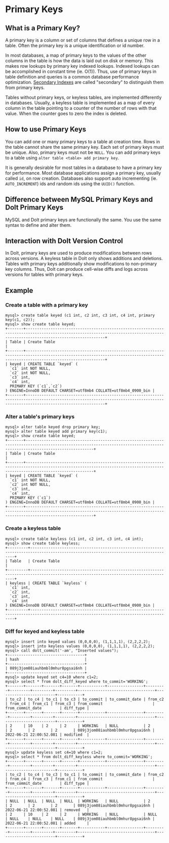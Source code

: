 # Primary Keys

## What is a Primary Key?

A primary key is a column or set of columns that defines a unique row in a table. Often the primary key is a unique identification or id number.

In most databases, a map of primary keys to the values of the other columns in the table is how the data is laid out on disk or memory. This makes row lookups by primary key indexed lookups. Indexed lookups can be accomplished in constant time (ie. O(1)). Thus, use of primary keys in table definition and queries is a common database performance optimization. [Secondary Indexes](indexes.md) are called "secondary" to distinguish them from primary keys.

Tables without primary keys, or keyless tables, are implemented differently in databases. Usually, a keyless table is implemented as a map of every column in the table pointing to a counter of the number of rows with that value. When the counter goes to zero the index is deleted.

## How to use Primary Keys

You can add one or many primary keys to a table at creation time. Rows in the table cannot share the same primary key. Each set of primary keys must be unique. Also, primary keys must not be `NULL`. You can add primary keys to a table using `alter table <table> add primary key`.

It is generally desirable for most tables in a database to have a primary key for performance. Most database applications assign a primary key, usually called `id`, on row creation. Databases also support auto incrementing (ie. `AUTO_INCREMENT`) ids and random ids using the `UUID()` function.

## Difference between MySQL Primary Keys and Dolt Primary Keys

MySQL and Dolt primary keys are functionally the same. You use the same syntax to define and alter them.

## Interaction with Dolt Version Control

In Dolt, primary keys are used to produce modifications between rows across versions. A keyless table in Dolt only shows additions and deletions. Tables with primary keys additionally show modifications to non-primary key columns. Thus, Dolt can produce cell-wise diffs and logs across versions for tables with primary keys.

## Example

### Create a table with a primary key

```
mysql> create table keyed (c1 int, c2 int, c3 int, c4 int, primary key(c1, c2));
mysql> show create table keyed;
+-------+-------------------------------------------------------------------------------------------------------------------------------------------------------------------------------+
| Table | Create Table                                                                                                                                                                        |
+-------+-------------------------------------------------------------------------------------------------------------------------------------------------------------------------------+
| keyed | CREATE TABLE `keyed` (
  `c1` int NOT NULL,
  `c2` int NOT NULL,
  `c3` int,
  `c4` int,
  PRIMARY KEY (`c1`,`c2`)
) ENGINE=InnoDB DEFAULT CHARSET=utf8mb4 COLLATE=utf8mb4_0900_bin |
+-------+-------------------------------------------------------------------------------------------------------------------------------------------------------------------------------+
```

### Alter a table's primary keys

```
mysql> alter table keyed drop primary key;
mysql> alter table keyed add primary key(c1);
mysql> show create table keyed;
+-------+--------------------------------------------------------------------------------------------------------------------------------------------------------------------------+
| Table | Create Table                                                                                                                                                                   |
+-------+--------------------------------------------------------------------------------------------------------------------------------------------------------------------------+
| keyed | CREATE TABLE `keyed` (
  `c1` int NOT NULL,
  `c2` int NOT NULL,
  `c3` int,
  `c4` int,
  PRIMARY KEY (`c1`)
) ENGINE=InnoDB DEFAULT CHARSET=utf8mb4 COLLATE=utf8mb4_0900_bin |
+-------+--------------------------------------------------------------------------------------------------------------------------------------------------------------------------+
```

### Create a keyless table

```
mysql> create table keyless (c1 int, c2 int, c3 int, c4 int);
mysql> show create table keyless;
+---------+-------------------------------------------------------------------------------------------------------------------------------------+
| Table   | Create Table                                                                                                                             |
+---------+-------------------------------------------------------------------------------------------------------------------------------------+
| keyless | CREATE TABLE `keyless` (
  `c1` int,
  `c2` int,
  `c3` int,
  `c4` int
) ENGINE=InnoDB DEFAULT CHARSET=utf8mb4 COLLATE=utf8mb4_0900_bin |
+---------+-------------------------------------------------------------------------------------------------------------------------------------+
```

### Diff for keyed and keyless table

```
mysql> insert into keyed values (0,0,0,0), (1,1,1,1), (2,2,2,2);
mysql> insert into keyless values (0,0,0,0), (1,1,1,1), (2,2,2,2);
mysql> call dolt_commit('-am', "Inserted values");
+----------------------------------+
| hash                             |
+----------------------------------+
| 089j3jom08iauhbmbl0mhur8pgsai6nh |
+----------------------------------+
mysql> update keyed set c4=10 where c1=2;
mysql> select * from dolt_diff_keyed where to_commit='WORKING';
+-------+-------+-------+-------+-----------+----------------+---------+---------+---------+---------+----------------------------------+-------------------------+-----------+
| to_c2 | to_c4 | to_c1 | to_c3 | to_commit | to_commit_date | from_c2 | from_c4 | from_c1 | from_c3 | from_commit                      | from_commit_date        | diff_type |
+-------+-------+-------+-------+-----------+----------------+---------+---------+---------+---------+----------------------------------+-------------------------+-----------+
| 2     | 10    | 2     | 2     | WORKING   | NULL           | 2       | 2       | 2       | 2       | 089j3jom08iauhbmbl0mhur8pgsai6nh | 2022-06-21 22:00:52.081 | modified  |
+-------+-------+-------+-------+-----------+----------------+---------+---------+---------+---------+----------------------------------+-------------------------+-----------+
mysql> update keyless set c4=10 where c1=2;
mysql> select * from dolt_diff_keyless where to_commit='WORKING';
+-------+-------+-------+-------+-----------+----------------+---------+---------+---------+---------+----------------------------------+-------------------------+-----------+
| to_c2 | to_c4 | to_c3 | to_c1 | to_commit | to_commit_date | from_c2 | from_c4 | from_c3 | from_c1 | from_commit                      | from_commit_date        | diff_type |
+-------+-------+-------+-------+-----------+----------------+---------+---------+---------+---------+----------------------------------+-------------------------+-----------+
| NULL  | NULL  | NULL  | NULL  | WORKING   | NULL           | 2       | 2       | 2       | 2       | 089j3jom08iauhbmbl0mhur8pgsai6nh | 2022-06-21 22:00:52.081 | removed   |
| 2     | 10    | 2     | 2     | WORKING   | NULL           | NULL    | NULL    | NULL    | NULL    | 089j3jom08iauhbmbl0mhur8pgsai6nh | 2022-06-21 22:00:52.081 | added     |
+-------+-------+-------+-------+-----------+----------------+---------+---------+---------+---------+----------------------------------+-------------------------+-----------+
```
